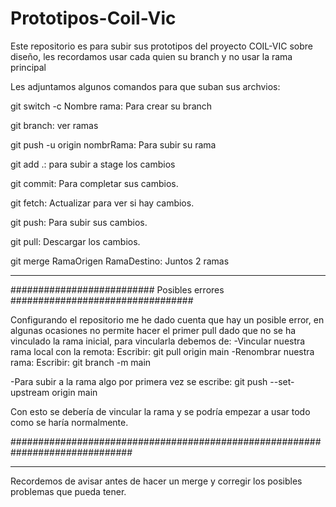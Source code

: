 # Prototipos-Coil-Vic
Este repositorio es para subir sus prototipos del proyecto COIL-VIC sobre diseño, les recordamos usar cada quien su branch y no usar la rama principal

Les adjuntamos algunos comandos para que suban sus archvios:

git switch -c Nombre rama: Para crear su branch

git branch: ver ramas

git push -u origin nombrRama: Para subir su rama

git add .: para subir a stage los cambios

git commit: Para completar sus cambios.

git fetch: Actualizar para ver si hay cambios.

git push: Para subir sus cambios.

git pull: Descargar los cambios.

git merge RamaOrigen RamaDestino: Juntos 2 ramas

_____________________________________________________________________________
########################## Posibles errores #################################

Configurando el repositorio me he dado cuenta que hay un posible error, 
en algunas ocasiones no permite hacer el primer pull dado que no se ha
vinculado la rama inicial, para vincularla debemos de:
-Vincular nuestra rama local con la remota:
Escribir:    git pull origin main
-Renombrar nuestra rama:
Escribir:   git branch -m main

-Para subir a la rama algo por primera vez se escribe:
        git push --set-upstream origin main

Con esto se debería de vincular la rama y se podría empezar a usar todo
como se haría normalmente.

##############################################################################
______________________________________________________________________________

Recordemos de avisar antes de hacer un merge y corregir los posibles problemas que pueda tener. 

